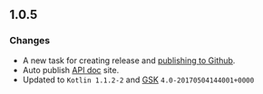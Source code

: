 ## 1.0.5

### Changes

* A new task for creating release and [publishing to Github][github-release].
* Auto publish [API doc][apidoc-url] site.
* Updated to `Kotlin 1.1.2-2` and [GSK][gsk] `4.0-20170504144001+0000`


<!-- Badges -->

[gsk]: https://github.com/gradle/gradle-script-kotlin
[apidoc-url]: https://sureshg.github.io/kotlin-starter/
[github-release]: https://help.github.com/articles/creating-releases/
